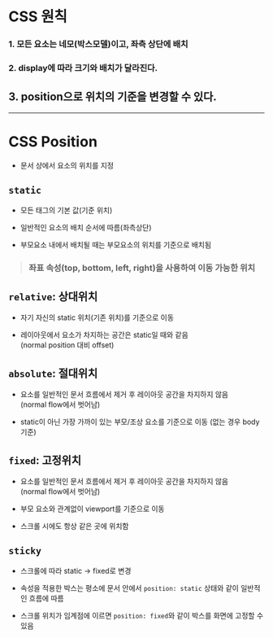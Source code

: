 # CSS 원칙

### 1. 모든 요소는 네모(박스모델)이고, 좌측 상단에 배치

### 2. display에 따라 크기와 배치가 달라진다.

## 3. position으로 위치의 기준을 변경할 수 있다.

---

# CSS Position

- 문서 상에서 요소의 위치를 지정

## `static`

- 모든 태그의 기본 값(기준 위치)

- 일반적인 요소의 배치 순서에 따름(좌측상단)

- 부모요소 내에서 배치될 때는 부모요소의 위치를 기준으로 배치됨

> ### 좌표 속성(top, bottom, left, right)을 사용하여 이동 가능한 위치

## `relative`: 상대위치

- 자기 자신의 static 위치(기존 위치)를 기준으로 이동

- 레이아웃에서 요소가 차지하는 공간은 static일 때와 같음<br>
(normal position 대비 offset)

## `absolute`: 절대위치

- 요소를 일반적인 문서 흐름에서 제거 후 레이아웃 공간을 차지하지 않음<br>
(normal flow에서 벗어남)

- static이 아닌 가장 가까이 있는 부모/조상 요소를 기준으로 이동 (없는 경우 body 기준)

## `fixed`: 고정위치

- 요소를 일반적인 문서 흐름에서 제거 후 레이아웃 공간을 차지하지 않음<br>
(normal flow에서 벗어남)

- 부모 요소와 관계없이 viewport를 기준으로 이동

- 스크롤 시에도 항상 같은 곳에 위치함

## `sticky`

- 스크롤에 따라 static -> fixed로 변경

- 속성을 적용한 박스는 평소에 문서 안에서 `position: static` 상태와 같이 일반적인 흐름에 따름

- 스크롤 위치가 임계점에 이르면 `position: fixed`와 같이 박스를 화면에 고정할 수 있음


